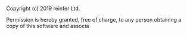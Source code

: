 Copyright (c) 2019 reinfer Ltd.

Permission is hereby granted, free of charge, to any person obtaining a copy
of this software and associa